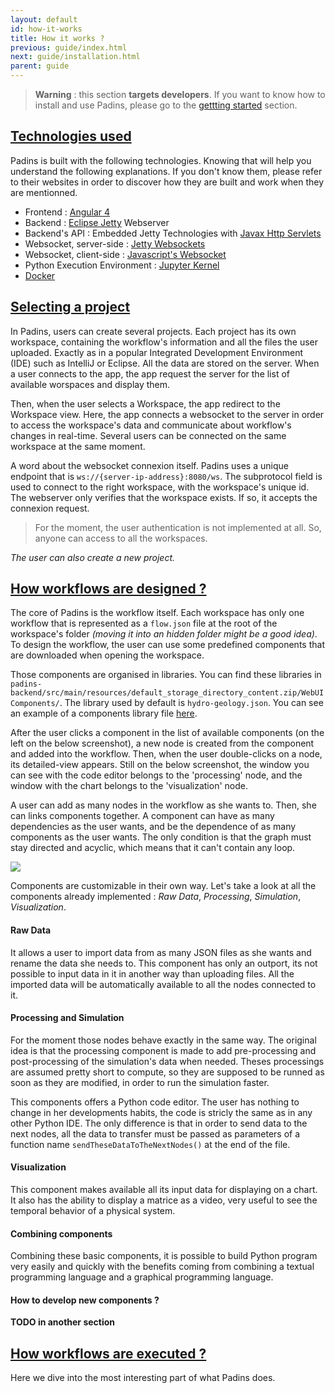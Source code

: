 ```yaml
---
layout: default
id: how-it-works
title: How it works ?
previous: guide/index.html
next: guide/installation.html
parent: guide
---
```


> **Warning** : this section **targets developers**. If you want to know how to install and use Padins, please go to the [gettting started](/padins-backend/guide/installation.html) section.

<h2><a href="#technologies-used" id="technologies-used">Technologies used</a></h2>

Padins is built with the following technologies. Knowing that will help you understand the following explanations. If you don't know them, please refer to their websites in order to discover how they are built and work when they are mentionned. 
* Frontend : [Angular 4](https://angular.io)
* Backend : [Eclipse Jetty](http://www.eclipse.org/jetty/) Webserver
* Backend's API : Embedded Jetty Technologies with [Javax Http Servlets](https://tomcat.apache.org/tomcat-5.5-doc/servletapi/javax/servlet/http/HttpServlet.html)
* Websocket, server-side : [Jetty Websockets](http://www.eclipse.org/jetty/documentation/9.4.x/jetty-websocket-server-api.html)
* Websocket, client-side : [Javascript's Websocket](https://developer.mozilla.org/en-US/docs/Web/API/WebSockets_API)
* Python Execution Environment : [Jupyter Kernel](http://jupyter.readthedocs.io/en/latest/projects/kernels.html)
* [Docker](https://docker.com)

<h2><a href="#selecting-a-project" id="selecting-a-project">Selecting a project</a></h2>

In Padins, users can create several projects. Each project has its own workspace, containing the workflow's information and all the files the user uploaded. Exactly as in a popular Integrated Development Environment (IDE) such as IntelliJ or Eclipse. All the data are stored on the server. When a user connects to the app, the app request the server for the list of available worspaces and display them.

Then, when the user selects a Workspace, the app redirect to the Workspace view. Here, the app connects a websocket to the server in order to access the workspace's data and communicate about workflow's changes in real-time. Several users can be connected on the same workspace at the same moment. 

A word about the websocket connexion itself. Padins uses a unique endpoint that is `ws://{server-ip-address}:8080/ws`. The subprotocol field is used to connect to the right workspace, with the workspace's unique id. The webserver only verifies that the workspace exists. If so, it accepts the connexion request. 

> For the moment, the user authentication is not implemented at all. So, anyone can access to all the workspaces.

*The user can also create a new project.*

<h2><a href="#how-workflows-are-designed" id="how-workflows-are-designed">How workflows are designed ?</a></h2>

The core of Padins is the workflow itself. Each workspace has only one workflow that is represented as a `flow.json` file at the root of the workspace's folder *(moving it into an hidden folder might be a good idea)*. To design the workflow, the user can use some predefined components that are downloaded when opening the workspace. 

Those components are organised in libraries. You can find these libraries in `padins-backend/src/main/resources/default_storage_directory_content.zip/WebUIComponents/`. The library used by default is `hydro-geology.json`. You can see an example of a components library file [here](/padins-backend/examples/component-library-file.html).

After the user clicks a component in the list of available components (on the left on the below screenshot), a new node is created from the component and added into the workflow. Then, when the user double-clicks on a node, its detailed-view appears. Still on the below screenshot, the window you can see with the code editor belongs to the 'processing' node, and the window with the chart belongs to the 'visualization' node. 

A user can add as many nodes in the workflow as she wants to. Then, she can links components together. A component can have as many dependencies as the user wants, and be the dependence of as many components as the user wants. The only condition is that the graph must stay directed and acyclic, which means that it can't contain any loop. 

![](../images/padins-ui.png)

Components are customizable in their own way. Let's take a look at all the components already implemented : *Raw Data*, *Processing*, *Simulation*, *Visualization*. 

#### Raw Data

It allows a user to import data from as many JSON files as she wants and rename the data she needs to. This component has only an outport, its not possible to input data in it in another way than uploading files. All the imported data will be automatically available to all the nodes connected to it. 

#### Processing and Simulation

For the moment those nodes behave exactly in the same way. The original idea is that the processing component is made to add pre-processing and post-processing of the simulation's data when needed. Theses processings are assumed pretty short to compute, so they are supposed to be runned as soon as they are modified, in order to run the simulation faster. 

This components offers a Python code editor. The user has nothing to change in her developments habits, the code is stricly the same as in any other Python IDE. The only difference is that in order to send data to the next nodes, all the data to transfer must be passed as parameters of a function name `sendTheseDataToTheNextNodes()` at the end of the file. 

#### Visualization

This component makes available all its input data for displaying on a chart. It also has the ability to display a matrice as a video, very useful to see the temporal behavior of a physical system. 

#### Combining components

Combining these basic components, it is possible to build Python program very easily and quickly with the benefits coming from combining a textual programming language and a graphical programming language. 

#### How to develop new components ?

**TODO in another section**

<h2><a href="#how-workflows-are-executed" id="how-workflows-are-executed">How workflows are executed ?</a></h2> 

Here we dive into the most interesting part of what Padins does. 






